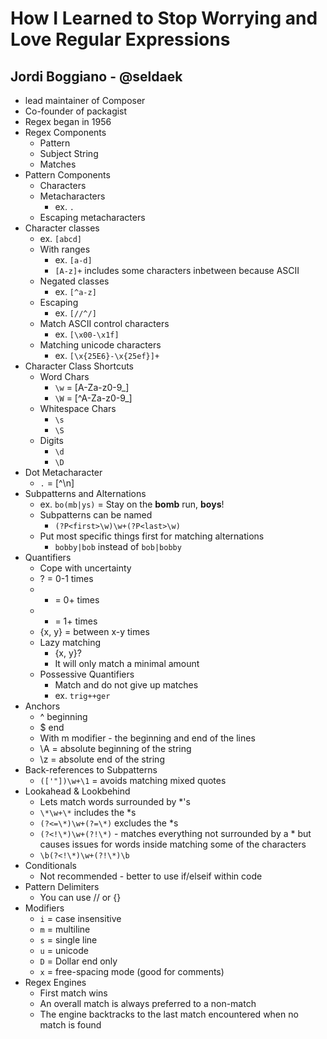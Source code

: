 # How I Learned to Stop Worrying and Love Regular Expressions
## Jordi Boggiano - @seldaek
- lead maintainer of Composer
- Co-founder of packagist
- Regex began in 1956
- Regex Components
    - Pattern
    - Subject String
    - Matches
- Pattern Components
    - Characters
    - Metacharacters
        - ex. `.`
    - Escaping metacharacters
- Character classes
    - ex. `[abcd]`
    - With ranges
        - ex. `[a-d]`
        - `[A-z]+` includes some characters inbetween because ASCII
    - Negated classes
        - ex. `[^a-z]`
    - Escaping
        - ex. `[//^/]`
    - Match ASCII control characters
        - ex. `[\x00-\x1f]`
    - Matching unicode characters
        - ex. `[\x{25E6}-\x{25ef}]+`
- Character Class Shortcuts
    - Word Chars
        - `\w` = [A-Za-z0-9_]
        - `\W` = [^A-Za-z0-9_]
    - Whitespace Chars
        - `\s`
        - `\S`
    - Digits
        - `\d`
        - `\D`
- Dot Metacharacter
    - `.` = [^\n]
- Subpatterns and Alternations
    - ex. `bo(mb|ys)` = Stay on the __bomb__ run, __boys__!
    - Subpatterns can be named
        - `(?P<first>\w)\w+(?P<last>\w)`
    - Put most specific things first for matching alternations
        - `bobby|bob` instead of `bob|bobby`
- Quantifiers
    - Cope with uncertainty
    - ? = 0-1 times
    - * = 0+ times
    - + = 1+ times
    - {x, y} = between x-y times
    - Lazy matching
        - {x, y}?
        - It will only match a minimal amount
    - Possessive Quantifiers
        - Match and do not give up matches
        - ex. `trig++ger`
- Anchors
    - ^ beginning
    - $ end
    - With m modifier - the beginning and end of the lines
    - \A = absolute beginning of the string
    - \z = absolute end of the string
- Back-references to Subpatterns
    - `(['"])\w+\1` = avoids matching mixed quotes
- Lookahead & Lookbehind
    - Lets match words surrounded by *'s
    - `\*\w+\*` includes the *s
    - `(?<=\*)\w+(?=\*)` excludes the *s
    - `(?<!\*)\w+(?!\*)` - matches everything not surrounded by a * but causes issues for words inside matching some of the characters
    - `\b(?<!\*)\w+(?!\*)\b`
- Conditionals
    - Not recommended - better to use if/elseif within code
- Pattern Delimiters
    - You can use // or {}
- Modifiers
    - `i` = case insensitive
    - `m` = multiline
    - `s` = single line
    - `u` = unicode
    - `D` = Dollar end only
    - `x` = free-spacing mode (good for comments)
- Regex Engines
    - First match wins
    - An overall match is always preferred to a non-match
    - The engine backtracks to the last match encountered when no match is found
